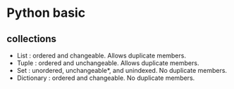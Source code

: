 # Python basic

## collections

- List : ordered and changeable. Allows duplicate members.
- Tuple : ordered and unchangeable. Allows duplicate members.
- Set : unordered, unchangeable\*, and unindexed. No duplicate members.
- Dictionary : ordered and changeable. No duplicate members.
